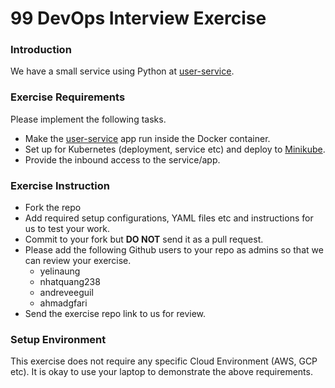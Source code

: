 # 99 DevOps Interview Exercise

### Introduction

We have a small service using Python at [user-service](./user-service).

### Exercise Requirements

Please implement the following tasks.

- Make the [user-service](./user-service) app run inside the Docker container.
- Set up for Kubernetes (deployment, service etc) and deploy to [Minikube](https://minikube.sigs.k8s.io/docs/).
- Provide the inbound access to the service/app.

### Exercise Instruction

- Fork the repo
- Add required setup configurations, YAML files etc and instructions for us to test your work.
- Commit to your fork but **DO NOT** send it as a pull request.
- Please add the following Github users to your repo as admins so that we can review your exercise.
  - yelinaung
  - nhatquang238
  - andreveeguil
  - ahmadgfari
- Send the exercise repo link to us for review.

### Setup Environment

This exercise does not require any specific Cloud Environment (AWS, GCP etc).
It is okay to use your laptop to demonstrate the above requirements.

